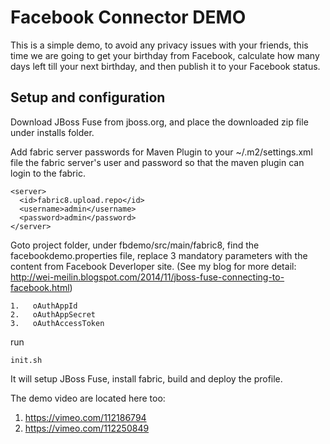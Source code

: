Facebook Connector DEMO
======================================================
This is a simple demo, to avoid any privacy issues with your friends, this time we are going to get your birthday from Facebook, calculate how many days left till your next birthday, and then publish it to your Facebook status. 

Setup and configuration
-----------------------

Download JBoss Fuse from jboss.org, and place the downloaded zip file under installs folder.

Add fabric server passwords for Maven Plugin to your ~/.m2/settings.xml file the fabric server's user and password so that the maven plugin can login to the fabric.

```
<server>
  <id>fabric8.upload.repo</id>
  <username>admin</username>
  <password>admin</password>
</server>
```
Goto project folder, under fbdemo/src/main/fabric8, find the facebookdemo.properties file, 
replace 3 mandatory parameters with the content from Facebook Deverloper site.
(See my blog for more detail: http://wei-meilin.blogspot.com/2014/11/jboss-fuse-connecting-to-facebook.html)
 
```
1.   oAuthAppId
2.   oAuthAppSecret
3.   oAuthAccessToken
```

run 
```
init.sh
```

It will setup JBoss Fuse, install fabric, build and deploy the profile. 

The demo video are located here too:

1.	https://vimeo.com/112186794
2.	https://vimeo.com/112250849  
